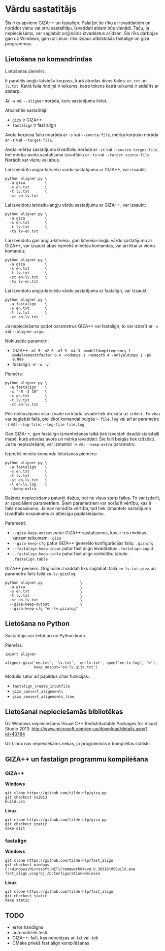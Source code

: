 Vārdu sastatītājs
=================

Šis rīks apvieno GIZA++ un fastalign. Palaižot šo rīku ar ievaddatiem un norādot vienu vai otru sastatītāju, izvaddati abiem būs vienādi. Taču, ja nepieciešams, var saglabāt oriģinālos izvaddatus arīdzan. Šis rīks darbojas gan uz Windows, gan uz Linux: rīks izsauc atbilstošās fastalign un giza programmas.

Lietošana no komandrindas
-------------------------

Lietošanas piemērs. 

Ir paralēls angļu-latviešu korpuss, kurš atrodas divos failos: `en.txt` un `lv.txt`.
Katrā faila rindiņā ir teikums, katrs tokens katrā teikumā ir atdalīts ar atstarpi.

Ar `-a` vai `--aligner` norāda, kuru sastatījumu lietot.

Atbalstītie sastatītāji:
* `giza` ir GIZA++
* `fastalign` ir fast align

Avota korpusa failu noarāda ar `-s` vai `--source-file`, mērķa korpusu norāda ar `-t` vai `--target-file`.

Avota-mērķa sastatījuma izvadfailu norāda ar `-st` vai `--source-target-file`, 
bet mērķa-avota sastatījuma izvadfailu ar `-ts` vai `--target-source-file`.
Norādīt var vienu vai abus.

Lai izveidotu angļu-latviešu vārdu sastatījumu ar GIZA++, var izsaukt:

    python aligner.py \
      -a giza         \
      -s en.txt       \
      -t lv.txt       \
      -st en-lv.txt

Lai izveidotu latviešu-angļu vārdu sastatījumu ar GIZA++, var izsaukt:

    python aligner.py \
      -a giza         \
      -s en.txt       \
      -t lv.txt       \
      -ts lv-en.txt

Lai izveidotu gan angļu-latviešu, gan latviešu-angļu vārdu sastatījumu ar GIZA++, var izsaukt abas iepriekš minētās komandas, vai arī tikai ar vienu komandu:

    python aligner.py \
      -a giza         \
      -s en.txt       \
      -t lv.txt       \
      -st en-lv.txt   \
      -ts lv-en.txt

Lai izveidotu angļu-latviešu vārdu sastatījumu ar fastalign, var izsaukt:

    python aligner.py \
      -a fastalign    \
      -s en.txt       \
      -t lv.txt       \
      -st en-lv.txt

Ja nepieciešams padot parametrus GIZA++ vai fastalign, to var izdarīt ar `-x` vai `--aligner-args`.

Noklusētie parametri:
* GIZA++ `-m1 5 -m2 0 -m3 3 -m4 3 -model1dumpfrequency 1 -model4smoothfactor 0.4 -nodumps 1 -nsmooth 4 -onlyaldumps 1 -p0 0.999`
* fastalign `-d -o -v`

Piemērs:

    python aligner.py \
      -a fastalign    \
      -x "-N -I 10"   \
      -s en.txt       \
      -t lv.txt       \
      -st en-lv.txt

Pēc noklusējuma visa izvade un kļūdu izvade tiek drukāta uz `stdout`.
To visu var saglabāt failā, pieliekot komandai beigās `> file.log` 
vai arī ar parametru `-l` vai `--log-file`: `--log-file file.log`.

Gan GIZA++, gan fastalign izmantošanas laikā tiek izveidoti daudzi starpfaili mapē, kurā atrodas avota un mērķa ievaddati.
Šie faili beigās tiek izdzēsti. Ja tie nepieciešami, var izmantot `-k` vai `--keep-extra` parametru.

Iepriekš minēto komandu lietošanas piemērs:

    python aligner.py \
      -a fastalign    \
      -s en.txt       \
      -t lv.txt       \
      -st en-lv.txt   \
      -l en-lv.log    \
      --keep-extra

Dažreiz nepieciešams paturēt dažus, bet ne visus starp failus.
To var izdarīt, ar speciāliem parametriem.
Šiem parametriem var norādīt vērtību, kas ir faila nosaukums.
Ja nav norādīta vērtība, tad tiek izmantots sastatījuma izvadfaila nosaukums ar attiecīgu paplašinājumu.

Parametri:
* `--giza-keep-output` patur GIZA++ sastatījumus, kas ir trīs rindiņas katram teikumam: `.giza`
* `--giza-keep-cfg` patur GIZA++ ģenerēto konfigurācijas failu: `.gizacfg`
* `--fastalign-keep-input` patur fast align ievaddatus: `.fastalign.input`
* `--fastalign-keep-table` patur fast align varbūtību tabulu: `.fastalign.table`

GIZA++ piemērs.
Oriģinālie izvaddati tiks saglabāti failā `en-lv.txt.giza`
un parametru fails failā `en-lv.gizalog`.

    python aligner.py                 \
      -a giza                         \
      -s en.txt                       \
      -t lv.txt                       \
      -st en-lv.txt                   \
      --giza-keep-output              \
      --giza-keep-cfg "en-lv.gizalog"

Lietošana no Python
-------------------------

Sastatītāju var lietot arī no Python koda.

Piemērs:

    import aligner
    
    aligner.giza('en.txt', 'lv.txt', 'en-lv.txt', open('en-lv.log', 'w'), 
                 keep_output='en-lv.giza.txt')

Modulis satur arī papildus citas funkcijas:

* `fastalign_create_inputfile`
* `giza_convert_alignments`
* `giza_convert_alignments_line`

Lietošanai nepieciešamās bibliotēkas
------------------------------------

Uz Windows nepieciešams Visual C++ Redistributable Packages for Visual Studio 2013:
http://www.microsoft.com/en-us/download/details.aspx?id=40784

Uz Linux nav nepieciešams nekas, jo programmas ir kompilētas statiski.

GIZA++ un fastalign programmu kompilēšana
-----------------------------------------

### GIZA++

**Windows**

    git clone https://github.com/tilde-nlp/giza-pp
    git checkout vs2013
    build.ps1

**Linux**

    git clone https://github.com/tilde-nlp/giza-pp
    git checkout static
    make dist

### fastalign

**Windows**

    git clone https://github.com/tilde-nlp/fast_align
    git checkout windows
    C:\Windows\Microsoft.NET\Framework64\v4.0.30319\MSBuild.exe fast_align.vcxproj /p:Configuration=Release

**Linux**

    git clone https://github.com/tilde-nlp/fast_align
    git checkout static
    make static

TODO
----

* error handligns
* automatizēti testi
* GIZA++: faili, kas nebeidzas ar .txt vai .tok
* CMake priekš fast align kompilēšanas
